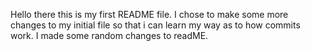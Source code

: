 Hello there this is my first README file. I chose to make some more changes to my initial file so that i can learn my way as to how commits work.
I made some random changes to readME. 
